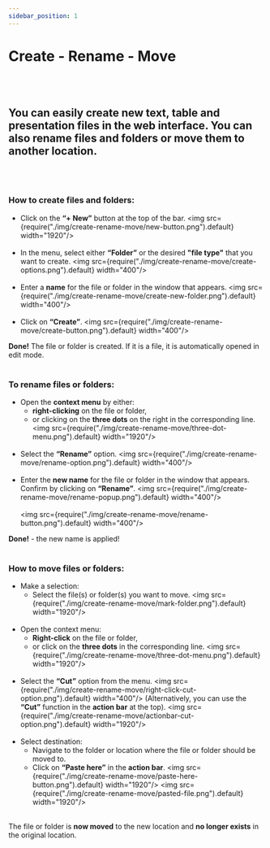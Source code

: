```yaml
---
sidebar_position: 1
---
```


# Create - Rename - Move
<br/><br/>

## You can easily create new text, table and presentation files in the web interface. You can also rename files and folders or move them to another location.
<br/><br/>


### How to create files and folders:
- Click on the **“+ New”** button at the top of the bar.
<img src={require("./img/create-rename-move/new-button.png").default} width="1920"/>
<br/><br/>
- In the menu, select either **“Folder”** or the desired **"file type"** that you want to create.
<img src={require("./img/create-rename-move/create-options.png").default} width="400"/>
<br/><br/>
- Enter a **name** for the file or folder in the window that appears.
<img src={require("./img/create-rename-move/create-new-folder.png").default} width="400"/>
<br/><br/>
- Click on **“Create”**.
<img src={require("./img/create-rename-move/create-button.png").default} width="400"/>

**Done!** The file or folder is created. If it is a file, it is automatically opened in edit mode.
<br/><br/>


### To rename files or folders:
- Open the **context menu** by either: 
    - **right-clicking** on the file or folder,
    - or clicking on the **three dots** on the right in the corresponding line.
<img src={require("./img/create-rename-move/three-dot-menu.png").default} width="1920"/>
<br/><br/>
- Select the **“Rename”** option.
<img src={require("./img/create-rename-move/rename-option.png").default} width="400"/>
<br/><br/>
- Enter the **new name** for the file or folder in the window that appears.
Confirm by clicking on **“Rename”**.
<img src={require("./img/create-rename-move/rename-popup.png").default} width="400"/>
<br/><br/>
<img src={require("./img/create-rename-move/rename-button.png").default} width="400"/>

**Done!** - the new name is applied!
<br/><br/>


### How to move files or folders:
- Make a selection: 
    - Select the file(s) or folder(s) you want to move.
<img src={require("./img/create-rename-move/mark-folder.png").default} width="1920"/>
<br/><br/>
- Open the context menu:
    - **Right-click** on the file or folder,
    - or click on the **three dots** in the corresponding line.
<img src={require("./img/create-rename-move/three-dot-menu.png").default} width="1920"/>
<br/><br/>
- Select the **“Cut”** option from the menu.
<img src={require("./img/create-rename-move/right-click-cut-option.png").default} width="400"/>
(Alternatively, you can use the **“Cut”** function in the **action bar** at the top).
<img src={require("./img/create-rename-move/actionbar-cut-option.png").default} width="1920"/>
<br/><br/>
- Select destination:
    - Navigate to the folder or location where the file or folder should be moved to.
    - Click on **“Paste here”** in the **action bar**.
<img src={require("./img/create-rename-move/paste-here-button.png").default} width="1920"/>
<img src={require("./img/create-rename-move/pasted-file.png").default} width="1920"/>
<br/><br/>

The file or folder is **now moved** to the new location and **no longer exists** in the original location.